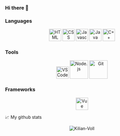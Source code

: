### Hi there 👋

<h3 align="left">Languages</h3>
<p align="center">
<img alt="HTML" width="40px" height="40px" src="https://raw.githubusercontent.com/yurijserrano/Github-Profile-Readme-Logos/042e36c55d4d757621dedc4f03108213fbb57ec4/others/html.svg" />
<img alt="CSS" width="40px" height="40px" src="https://raw.githubusercontent.com/yurijserrano/Github-Profile-Readme-Logos/042e36c55d4d757621dedc4f03108213fbb57ec4/others/css.svg" />
<img alt="Javascript" width="40px" height="40px" src="https://raw.githubusercontent.com/yurijserrano/Github-Profile-Readme-Logos/042e36c55d4d757621dedc4f03108213fbb57ec4/programming%20languages/javascript.svg" />
<img alt="Java" width="40px" height="40px" src="https://raw.githubusercontent.com/yurijserrano/Github-Profile-Readme-Logos/042e36c55d4d757621dedc4f03108213fbb57ec4/programming%20languages/java.svg" />
<img alt="C++" width="40px" height="40px" src="https://raw.githubusercontent.com/yurijserrano/Github-Profile-Readme-Logos/042e36c55d4d757621dedc4f03108213fbb57ec4/programming%20languages/c%2B%2B.svg" />
</p>

<h3 align="left">Tools</h3>
<p align="center">
<img alt="VSCode" width="40px" height="40px" src="https://raw.githubusercontent.com/yurijserrano/Github-Profile-Readme-Logos/042e36c55d4d757621dedc4f03108213fbb57ec4/text%20editors/vscode.svg" />
<img alt="Node.js" width="60px" height="60px" src="https://raw.githubusercontent.com/yurijserrano/Github-Profile-Readme-Logos/042e36c55d4d757621dedc4f03108213fbb57ec4/frameworks/nodejs.svg" />
<img alt="Git" width="60px" height="60px" src="https://raw.githubusercontent.com/yurijserrano/Github-Profile-Readme-Logos/042e36c55d4d757621dedc4f03108213fbb57ec4/others/git.svg" />
</p>

 <h3 align="left">Frameworks</h3>
<p align="center">
<img alt="Vue" width="40px" height="40px" src="https://raw.githubusercontent.com/yurijserrano/Github-Profile-Readme-Logos/042e36c55d4d757621dedc4f03108213fbb57ec4/frameworks/vuejs.svg" />
</p>

📈 My github stats

<p align="center"> <img src="https://github-readme-stats.vercel.app/api?username=Kilian-Voll&show_icons=true&theme=gotham" alt="Kilian-Voll" />
<!--
**Kilian-Voll/Kilian-Voll** is a ✨ _special_ ✨ repository because its `README.md` (this file) appears on your GitHub profile.

Here are some ideas to get you started:

- 🔭 I’m currently working on ...
- 🌱 I’m currently learning ...
- 👯 I’m looking to collaborate on ...
- 🤔 I’m looking for help with ...
- 💬 Ask me about ...
- 📫 How to reach me: ...
- 😄 Pronouns: ...
- ⚡ Fun fact: ...
-->
